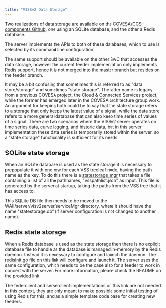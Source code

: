 ```yaml
---
title: "VISSv2 Data Storage"
---
```


Two realizations of data storage are available on the [COVESA/CCS-components Github](https://github.com/COVESA/ccs-components),
one using an SQLite database, and the other a Redis database.

The server implements the APIs to both of these databases, which to use is selected by its command line configuration.

The same support should be available on the other SwC that accesses the data storage,
however the current feeder implementation only implements Redis support, hence it is not merged into the master branch but resides on the feeder branch.

It may be a bit confusing that sometimes this is referred to as "data store/storage" and sometimes "state storage".
The latter name is legacy from a previous COVESA project, the Cloud & Connected Services project, while the former has emerged later in the COVESA architecture group work.
An argument for keeping both could be to say that the state storage refers to a storage that only keeps the latest value of a signal,
while the data store refers to a more general database that can also keep time series of values of a signal.
There are two scenarios where the VISSv2 server operates on time series data, [curve logging](https://raw.githack.com/w3c/automotive/gh-pages/spec/VISSv2_Core.html#curvelog-filter-operation),
and [historic data](https://raw.githack.com/w3c/automotive/gh-pages/spec/VISSv2_Core.html#history-filter-operation),
but in this server implementation these data series is temporarily stored within the server, so a "state storage" functionality is sufficient for its needs.

## SQLite state storage
When an SQLite database is used as the state storage it is necessary to prepopulate it with one row for each VSS treeleaf node, having the path name as the key.
To do this there is a [statestorage_mgr](https://github.com/COVESA/ccs-components/tree/master/statestorage/sqlImpl) that takes a file containing a list of all the pathnames,
"vsspathlist.json" as input. This file is generated by the server at startup, taking the paths from the VSS tree that it has access to.

This SQLite DB file then needs to be moved to the WAII/server/visv2server/serviceMgr directory, where it should have the name "statestorage.db"
(if server configuration is not changed to another name).

## Redis state storage
When a Redis database is used as the state storage then there is no explicit database file to handle as the database is managed in-memory by the Redis daemon.
Instead it is necessary to configure and launch the daemon.
The [redisInit.go](https://github.com/COVESA/ccs-components/tree/master/statestorage/redisImpl) file on this link will configure and launch it.
The server uses the same configuration, which needs to be the case also for a feeder to work in concert with the server.
For more information, please check the README on the provided link.

The federclient and serverclient implementations on this link are not needed in this context, they are only meant to make possible some initial testing of using Redis for this,
and as a simple template code base for creating new feeders.
